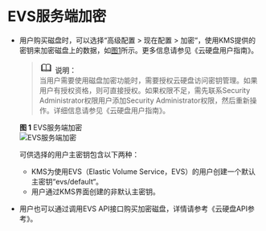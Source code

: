 # EVS服务端加密<a name="dew_01_0008"></a>

-   用户购买磁盘时，可以选择“高级配置  \>  现在配置  \>  加密“，使用KMS提供的密钥来加密磁盘上的数据，如[图1](#fig1372118163416)所示。更多信息请参见《云硬盘用户指南》。

    >![](public_sys-resources/icon-note.gif) **说明：**   
    >当用户需要使用磁盘加密功能时，需要授权云硬盘访问密钥管理。如果用户有授权资格，则可直接授权。如果权限不足，需先联系Security Administrator权限用户添加Security Administrator权限，然后重新操作。详细信息请参见《云硬盘用户指南》。  

    **图 1**  EVS服务端加密<a name="fig1372118163416"></a>  
    ![](figures/EVS服务端加密.png "EVS服务端加密")

    可供选择的用户主密钥包含以下两种：

    -   KMS为使用EVS（Elastic Volume Service，EVS）的用户创建一个默认主密钥“evs/default“。
    -   用户通过KMS界面创建的非默认主密钥。

-   用户也可以通过调用EVS API接口购买加密磁盘，详情请参考《云硬盘API参考》。

